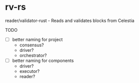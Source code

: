 # rv-rs

reader/validator-rust - Reads and validates blocks from Celestia

TODO 
- [ ] better naming for project
  - consensus?
  - driver?
  - orchestrator?
- [ ] better naming for components
  - driver?
  - executor?
  - reader?
